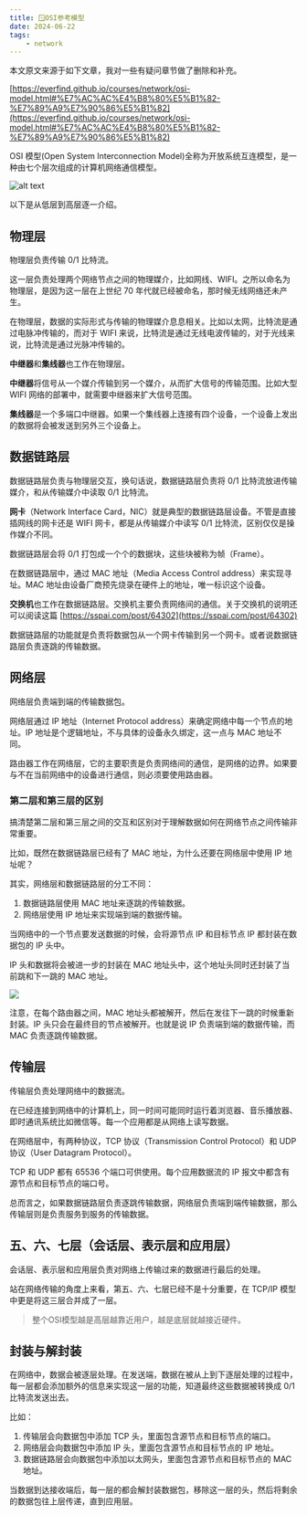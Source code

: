 ```yaml
---
title: 🪟OSI参考模型
date: 2024-06-22
tags: 
    - network
---
```


本文原文来源于如下文章，我对一些有疑问章节做了删除和补充。

 [https://everfind.github.io/courses/network/osi-model.html#%E7%AC%AC%E4%B8%80%E5%B1%82-%E7%89%A9%E7%90%86%E5%B1%82](https://everfind.github.io/courses/network/osi-model.html#%E7%AC%AC%E4%B8%80%E5%B1%82-%E7%89%A9%E7%90%86%E5%B1%82) 

 OSI 模型(Open System Interconnection Model)全称为开放系统互连模型，是一种由七个层次组成的计算机网络通信模型。

 ![alt text](https://everfind.github.io/courses/network/osi-c.png)

 以下是从低层到高层逐一介绍。

 <!--more-->

## 物理层

物理层负责传输 0/1 比特流。

这一层负责处理两个网络节点之间的物理媒介，比如网线、WIFI。之所以命名为物理层，是因为这一层在上世纪 70 年代就已经被命名，那时候无线网络还未产生。

在物理层，数据的实际形式与传输的物理媒介息息相关。比如以太网，比特流是通过电脉冲传输的，而对于 WIFI 来说，比特流是通过无线电波传输的，对于光线来说，比特流是通过光脉冲传输的。

**中继器**和**集线器**也工作在物理层。

**中继器**将信号从一个媒介传输到另一个媒介，从而扩大信号的传输范围。比如大型 WIFI 网络的部署中，就需要中继器来扩大信号范围。

**集线器**是一个多端口中继器。如果一个集线器上连接有四个设备，一个设备上发出的数据将会被发送到另外三个设备上。

## 数据链路层

数据链路层负责与物理层交互，换句话说，数据链路层负责将 0/1 比特流放进传输媒介，和从传输媒介中读取 0/1 比特流。

**网卡**（Network Interface Card，NIC）就是典型的数据链路层设备。不管是直接插网线的网卡还是 WIFI 网卡，都是从传输媒介中读写 0/1 比特流，区别仅仅是操作媒介不同。

数据链路层会将 0/1 打包成一个个的数据块，这些块被称为帧（Frame）。

在数据链路层中，通过 MAC 地址（Media Access Control address）来实现寻址。MAC 地址由设备厂商预先烧录在硬件上的地址，唯一标识这个设备。

**交换机**也工作在数据链路层。交换机主要负责网络间的通信。关于交换机的说明还可以阅读这篇 [https://sspai.com/post/64302](https://sspai.com/post/64302)

数据链路层的功能就是负责将数据包从一个网卡传输到另一个网卡。或者说数据链路层负责逐跳的传输数据。

## 网络层

网络层负责端到端的传输数据包。

网络层通过 IP 地址（Internet Protocol address）来确定网络中每一个节点的地址。IP 地址是个逻辑地址，不与具体的设备永久绑定，这一点与 MAC 地址不同。

路由器工作在网络层，它的主要职责是负责网络间的通信，是网络的边界。如果要与不在当前网络中的设备进行通信，则必须要使用路由器。

### 第二层和第三层的区别

搞清楚第二层和第三层之间的交互和区别对于理解数据如何在网络节点之间传输非常重要。

比如，既然在数据链路层已经有了 MAC 地址，为什么还要在网络层中使用 IP 地址呢？

其实，网络层和数据链路层的分工不同：

1. 数据链路层使用 MAC 地址来逐跳的传输数据。
2. 网络层使用 IP 地址来实现端到端的数据传输。

当网络中的一个节点要发送数据的时候，会将源节点 IP 和目标节点 IP 都封装在数据包的 IP 头中。

IP 头和数据将会被进一步的封装在 MAC 地址头中，这个地址头同时还封装了当前跳和下一跳的 MAC 地址。

![](https://everfind.github.io/courses/network/l2-vs-l3-c.gif)

注意，在每个路由器之间，MAC 地址头都被解开，然后在发往下一跳的时候重新封装。IP 头只会在最终目的节点被解开。也就是说 IP 负责端到端的数据传输，而 MAC 负责逐跳传输数据。

## 传输层

传输层负责处理网络中的数据流。

在已经连接到网络中的计算机上，同一时间可能同时运行着浏览器、音乐播放器、即时通讯系统比如微信等。每一个应用都是从网络上读写数据。


在网络层中，有两种协议，TCP 协议（Transmission Control Protocol）和 UDP 协议（User Datagram Protocol）。

TCP 和 UDP 都有 65536 个端口可供使用。每个应用数据流的 IP 报文中都含有源节点和目标节点的端口号。


总而言之，如果数据链路层负责逐跳传输数据，网络层负责端到端传输数据，那么传输层则是负责服务到服务的传输数据。

## 五、六、七层（会话层、表示层和应用层）

会话层、表示层和应用层负责对网络上传输过来的数据进行最后的处理。

站在网络传输的角度上来看，第五、六、七层已经不是十分重要，在 TCP/IP 模型
中更是将这三层合并成了一层。

> 整个OSI模型越是高层越靠近用户，越是底层就越接近硬件。

## 封装与解封装

在网络中，数据会被逐层处理。在发送端，数据在被从上到下逐层处理的过程中，每一层都会添加额外的信息来实现这一层的功能，知道最终这些数据被转换成 0/1 比特流发送出去。

比如：

1. 传输层会向数据包中添加 TCP 头，里面包含源节点和目标节点的端口。
2. 网络层会向数据包中添加 IP 头，里面包含源节点和目标节点的 IP 地址。
3. 数据链路层会向数据包中添加以太网头，里面包含源节点和目标节点的 MAC 地址。

当数据到达接收端后，每一层的都会解封装数据包，移除这一层的头，然后将剩余的数据包往上层传递，直到应用层。
